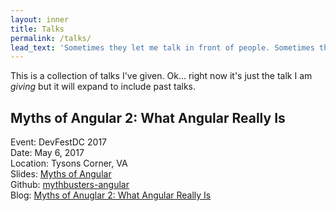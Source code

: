```yaml
---
layout: inner
title: Talks
permalink: /talks/
lead_text: 'Sometimes they let me talk in front of people. Sometimes they even listen.'
---
```


This is a collection of talks I've given. Ok... right now it's just the talk I am _giving_ but it will expand to include past talks.

## Myths of Angular 2: What Angular Really Is

Event: DevFestDC 2017<br />
Date: May 6, 2017<br />
Location: Tysons Corner, VA<br />
Slides: [Myths of Angular](/talks/myths-of-angular.html)<br />
Github: [mythbusters-angular](https://github.com/RHGeek/mythbusters-angular)<br />
Blog: [Myths of Anuglar 2: What Angular Really Is](/posts/2017/myths-of-angular-devfest-dc.html)
